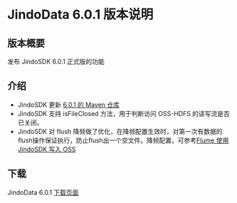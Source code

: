 # JindoData 6.0.1 版本说明

## 版本概要

发布 JindoSDK 6.0.1 正式版的功能

## 介绍

- JindoSDK 更新 [6.0.1 的 Maven 仓库](oss-maven.md)
- JindoSDK 支持 isFileClosed 方法，用于判断访问 OSS-HDFS 的读写流是否已关闭。
- JindoSDK 对 flush 降频做了优化，在降频配置生效时，对第一次有数据的flush操作保证执行，防止flush出一个空文件。降频配置，可参考[Flume 使用 JindoSDK 写入 OSS](/docs/user/6.x/jindosdk/flume/jindosdk_on_flume.md)

## 下载

JindoData 6.0.1 [下载页面](jindodata_download.md)
